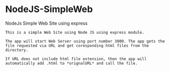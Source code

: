 # NodeJS-SimpleWeb
NodeJs Simple Web Site using express

    This is a simple Web Site using Node JS using express module.

    The app will start Web Server using port number 3000. The app gets the file requested via URL and get coresponding html files from the directory.

    If URL does not include html file extension, then the app will automatically add .html to *orignalURL* and call the file.


